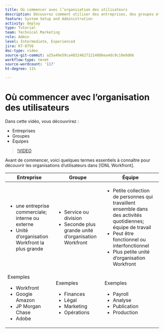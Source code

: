 ```yaml
---
title: Où commencer avec l’organisation des utilisateurs
description: Découvrez comment utiliser des entreprises, des groupes et des équipes pour l’organisation des utilisateurs et les autorisations pour les tâches.
feature: System Setup and Administration
activity: deploy
type: Tutorial
team: Technical Marketing
role: Admin
level: Intermediate, Experienced
jira: KT-8756
doc-type: video
source-git-commit: a25a49e59ca483246271214886ea4dc9c10e8d66
workflow-type: tm+mt
source-wordcount: '117'
ht-degree: 11%

---
```


# Où commencer avec l’organisation des utilisateurs

Dans cette vidéo, vous découvrirez :

* Entreprises
* Groupes
* Équipes

>[!VIDEO](https://video.tv.adobe.com/v/335068/?quality=12&learn=on)

Avant de commencer, voici quelques termes essentiels à connaître pour découvrir les organisations d’utilisateurs dans [!DNL Workfront].

| Entreprise | Groupe | Équipe |
| --- | --- | --- |
| <ul><li>une entreprise commerciale; interne ou externe</li><li>Unité d’organisation Workfront la plus grande</li></ul> | <ul><li>Service ou division</li><li>Seconde plus grande unité d’organisation Workfront</li></ul> | <ul><li>Petite collection de personnes qui travaillent ensemble dans des activités quotidiennes; équipe de travail</li><li>Peut être fonctionnel ou interfonctionnel</li><li>Plus petite unité d’organisation Workfront</li></ul> |
| Exemples <ul><li>Workfront</li><li>Google Amazon</li><li>JP Morgan Chase</li><li>Adobe</li></ul> | Exemples <ul><li>Finances</li><li>Légal</li><li>Marketing</li><li>Opérations</li></ul> | Exemples <ul><li>Payroll</li><li>Analyse</li><li>Publication</li><li>Production</li></ul> |



